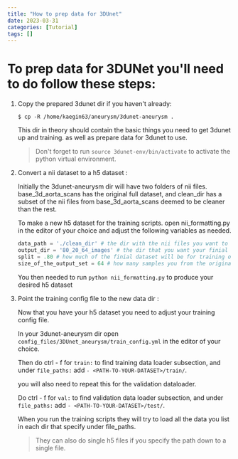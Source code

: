 ```yaml
---
title: "How to prep data for 3DUnet"
date: 2023-03-31 
categories: [Tutorial]
tags: []
---
```


# To prep data for 3DUNet you'll need to do follow these steps:

1. Copy the prepared 3dunet dir if you haven't already:

    `$ cp -R /home/kaegin63/aneurysm/3dunet-aneurysm .`

    This dir in theory should contain the basic things you need to get 3dunet up and training.
    as well as prepare data for 3dunet to use.   

    > Don't forget to run `source 3dunet-env/bin/activate` to activate the python virtual environment.  

2. Convert a nii dataset to a h5 dataset :

    Initially the 3dunet-aneurysm dir will have two folders of nii files. base_3d_aorta_scans has the original full dataset, and clean_dir has a subset of the nii files from base_3d_aorta_scans deemed to be cleaner than the rest.   

    To make a new h5 dataset for the training scripts. open nii_formatting.py in the editor of your choice and adjust the following variables as needed.

    ```python 
    data_path = './clean_dir' # the dir with the nii files you want to use
    output_dir = '80_20_64_images' # the dir that you want your finial h5 dataset to be in
    split = .80 # how much of the finial dataset will be for training or testing
    size_of_the_output_set = 64 # how many samples you from the original test set you want to be in your final dataset
    ```

    You then needed to run `python nii_formatting.py` to produce your desired h5 dataset

3. Point the training config file to the new data dir :

    Now that you have your h5 dataset you need to adjust your training config file. 

    In your 3dunet-aneurysm dir open `config_files/3DUnet_aneurysm/train_config.yml` in the editor of your choice.

    Then do ctrl - f for `train:` to find training data loader subsection, and under `file_paths:` add `- <PATH-TO-YOUR-DATASET>/train/`.
    
    you will also need to repeat this for the validation dataloader. 

    Do ctrl - f for `val:` to find validation data loader subsection, and under `file_paths:` add `- <PATH-TO-YOUR-DATASET>/test/`.

    When you run the training scripts they will try to load all the data you list in each dir that specify under file_paths. 

    > They can also do single h5 files if you specify the path down to a single file. 
